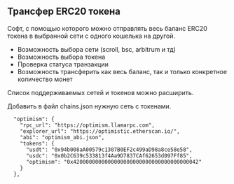 ## Трансфер ERC20 токена

Cофт, с помощью которого можно отправлять весь баланс ERC20 токена в выбранной сети с одного кошелька на другой.

- Возможность выбора сети (scroll, bsc, arbitrum и тд)
- Возможность выбора токена
- Проверка статуса транзакции
- Возможность трансферить как весь баланс, так и только конкретное количество монет

Список поддерживаемых сетей и токенов можно расширить.

Добавить в файл chains.json нужную сеть с токенами.

```
  "optimism": {
    "rpc_url": "https://optimism.llamarpc.com",
    "explorer_url": "https://optimistic.etherscan.io/",
    "abi": "optimism_abi.json",
    "tokens": {
      "usdt": "0x94b008aA00579c1307B0EF2c499aD98a8ce58e58",
      "usdc": "0x0b2C639c533813f4Aa9D7837CAf62653d097Ff85",
      "optimism": "0x4200000000000000000000000000000000000042"
    }
  },
```



